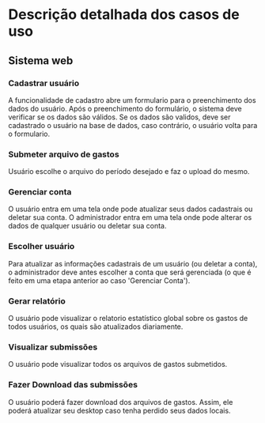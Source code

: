 # Descrição detalhada dos casos de uso

## Sistema web

### Cadastrar usuário 

A funcionalidade de cadastro abre um formulario para o preenchimento dos dados do usuário. Após o preenchimento do formulário, o sistema deve verificar se os dados são válidos. Se os dados são validos, deve ser cadastrado o usuário na base de dados, caso contrário, o usuário volta para o formulario.

### Submeter arquivo de gastos

Usuário escolhe o arquivo do período desejado e faz o upload do mesmo.

### Gerenciar conta

O usuário entra em uma tela onde pode atualizar seus dados cadastrais ou deletar sua conta.
O administrador entra em uma tela onde pode alterar os dados de qualquer usuário ou deletar sua conta.

### Escolher usuário

Para atualizar as informações cadastrais de um usuário (ou deletar a conta), o administrador deve antes escolher a conta que será gerenciada (o que é feito em uma etapa anterior ao caso 'Gerenciar Conta').

### Gerar relatório

O usuário pode visualizar o relatorio estatístico global sobre os gastos de todos usuários, os quais são atualizados diariamente.

### Visualizar submissões

O usuário pode visualizar todos os arquivos de gastos submetidos.

### Fazer Download das submissões

O usuário poderá fazer download dos arquivos de gastos. Assim, ele poderá atualizar seu desktop caso tenha perdido seus dados locais. 
